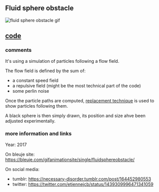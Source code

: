 ## Fluid sphere obstacle

![fluid sphere obstacle gif](https://bleuje.com/gifset/2017/2017_22_sphereagainsflow_v2.gif)

## [code](https://github.com/Bleuje/processing-animations-code/blob/main/code/fluidsphereobstacle/fluidsphereobstacle.pde)

### comments

It's using a simulation of particles following a flow field.

The flow field is defined by the sum of:
- a constant speed field
- a repulsive field (might be the most technical part of the code)
- some perlin noise

Once the particle paths are computed, [replacement technique](https://bleuje.com/tutorial4/) is used to show particles following them.

A black sphere is then simply drawn, its position and size ahve been adjusted experimentally.

### more information and links

Year: 2017

On bleuje site: https://bleuje.com/gifanimationsite/single/fluidsphereobstacle/

On social media:
 - tumblr: https://necessary-disorder.tumblr.com/post/164452980553
 - twitter: https://twitter.com/etiennejcb/status/1439309996471341059
